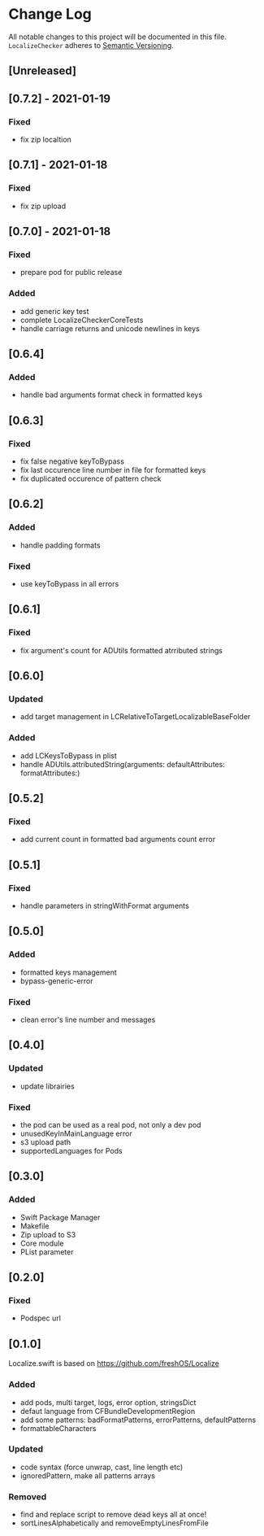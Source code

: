 # Change Log
All notable changes to this project will be documented in this file.
`LocalizeChecker` adheres to [Semantic Versioning](http://semver.org/).

## [Unreleased]

## [0.7.2] - 2021-01-19

### Fixed
- fix zip localtion

## [0.7.1] - 2021-01-18

### Fixed
- fix zip upload

## [0.7.0] - 2021-01-18

### Fixed
- prepare pod for public release

### Added
- add generic key test
- complete LocalizeCheckerCoreTests
- handle carriage returns and unicode newlines in keys

## [0.6.4]

### Added
- handle bad arguments format check in formatted keys

## [0.6.3]

### Fixed
- fix false negative keyToBypass
- fix last occurence line number in file for formatted keys
- fix duplicated occurence of pattern check

## [0.6.2]

### Added
- handle padding formats

### Fixed
- use keyToBypass in all errors

## [0.6.1]

### Fixed
- fix argument's count for ADUtils formatted atrributed strings

## [0.6.0]

### Updated
- add target management in LCRelativeToTargetLocalizableBaseFolder

### Added
- add LCKeysToBypass in plist
- handle ADUtils.attributedString(arguments: defaultAttributes: formatAttributes:)

## [0.5.2]

### Fixed
- add current count in formatted bad arguments count error

## [0.5.1]

### Fixed
- handle parameters in stringWithFormat arguments

## [0.5.0]

### Added
- formatted keys management
- bypass-generic-error

### Fixed
- clean error's line number and messages

## [0.4.0]

### Updated
- update librairies

### Fixed
- the pod can be used as a real pod, not only a dev pod
- unusedKeyInMainLanguage error
- s3 upload path
- supportedLanguages for Pods

## [0.3.0]

### Added
- Swift Package Manager
- Makefile
- Zip upload to S3
- Core module
- PList parameter

## [0.2.0]

### Fixed
- Podspec url

## [0.1.0]

Localize.swift is based on https://github.com/freshOS/Localize

### Added
- add pods, multi target, logs, error option, stringsDict
- defaut language from CFBundleDevelopmentRegion
- add some patterns: badFormatPatterns, errorPatterns, defaultPatterns
- formattableCharacters

### Updated
- code syntax (force unwrap, cast, line length etc)
- ignoredPattern, make all patterns arrays

### Removed
- find and replace script to remove dead keys all at once!
- sortLinesAlphabetically and removeEmptyLinesFromFile
